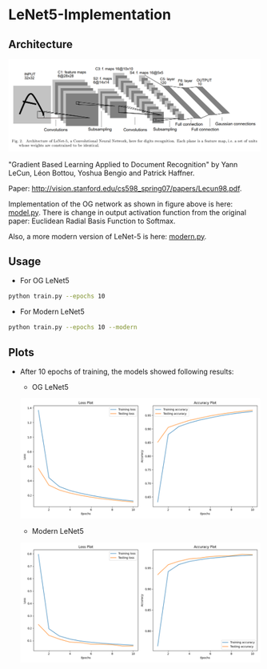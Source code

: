 # LeNet5-Implementation

## Architecture

![LeNet-5 Architecture](./images/architecture.png)

"Gradient Based Learning Applied to Document Recognition" by Yann LeCun, Léon Bottou, Yoshua Bengio and Patrick Haffner.

Paper: http://vision.stanford.edu/cs598_spring07/papers/Lecun98.pdf.

Implementation of the OG network as shown in figure above is here: [model.py](./model/model.py). There is change in output activation function from the original paper: Euclidean Radial Basis Function to Softmax.

Also, a more modern version of LeNet-5 is here: [modern.py](./model/modern.py).

## Usage

- For OG LeNet5

```bash
python train.py --epochs 10
```

- For Modern LeNet5

```bash
python train.py --epochs 10 --modern
```

## Plots

- After 10 epochs of training, the models showed following results:

    - OG LeNet5

    ![OG LeNet-5 Loss and Accuracy Plots](./results/LeNet5.png)

    - Modern LeNet5

    ![Modern LeNet-5 Loss and Accuracy Plots](./results/LeNet5Modern.png)
